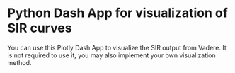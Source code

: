 # Python Dash App for visualization of SIR curves

You can use this Plotly Dash App to visualize the SIR output from Vadere. It is not required to use it, you may also implement your own visualization method.
